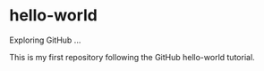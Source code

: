 # hello-world
Exploring GitHub ...

This is my first repository following the GitHub hello-world tutorial.
